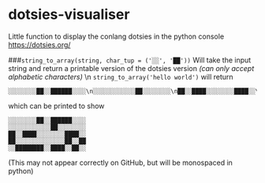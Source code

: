 # dotsies-visualiser
Little function to display the conlang dotsies in the python console
https://dotsies.org/

###`string_to_array(string, char_tup = ('░░', '██'))`
Will take the input string and return a printable version of the dotsies version
*(can only accept alphabetic characters)*
\n
`string_to_array('hello world')` will return
```
░░░░░░░░██░░██████░░░░\n░░░░░░░░░░░░██░░░░░░░░\n██░░████░░░░░░░░████░░\n██░░░░░░░░░░░░░░██░░██\n░░████████░░████░░██░░\n
```

which can be printed to show
```
░░░░░░░░██░░██████░░░░
░░░░░░░░░░░░██░░░░░░░░
██░░████░░░░░░░░████░░
██░░░░░░░░░░░░░░██░░██
░░████████░░████░░██░░
```
(This may not appear correctly on GitHub, but will be monospaced in python)
